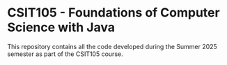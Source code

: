 # CSIT105 - Foundations of Computer Science with Java
This repository contains all the code developed during the Summer 2025 semester as part of the CSIT105 course.
